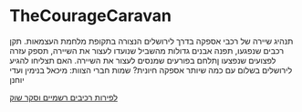 # TheCourageCaravan

תנהיג שיירה של רכבי אספקה בדרך לירושלים הנצורה בתקופת מלחמת העצמאות. תקן רכבים שנפגעו, תפנה אבנים גדולות מהשביל שנועדו לעצור את השיירה, תספק עזרה לפצועים שנפצעו ןתלחם בפורעים שמנסים לעצור את השיירה. האם תצליחו להגיע לירושלים בשלום עם כמה שיותר אספקה חיונית?
שמות חברי הצוות: מיכאל בנימין ועדי יוחנן

[לפירות רכיבים רשמיים וסקר שוק](formal-elements.md)
